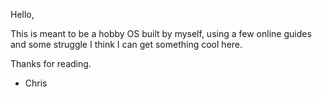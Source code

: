 Hello,

This is meant to be a hobby OS built by myself, using a few online guides and some struggle I think I can get something cool here.


Thanks for reading.

- Chris